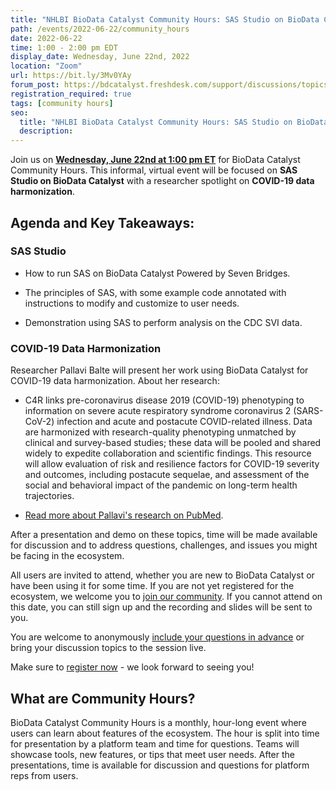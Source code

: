 ```yaml
---
title: "NHLBI BioData Catalyst Community Hours: SAS Studio on BioData Catalyst and COVID-19 Data Harmonization"
path: /events/2022-06-22/community_hours
date: 2022-06-22
time: 1:00 - 2:00 pm EDT
display_date: Wednesday, June 22nd, 2022
location: "Zoom"
url: https://bit.ly/3Mv0YAy
forum_post: https://bdcatalyst.freshdesk.com/support/discussions/topics/60000407031
registration_required: true
tags: [community hours]
seo:
  title: "NHLBI BioData Catalyst Community Hours: SAS Studio on BioData Catalyst and COVID-19 Data Harmonization"
  description:
---
```


Join us on **[Wednesday, June 22nd at 1:00 pm ET](https://bit.ly/3Mv0YAy)** for BioData Catalyst Community Hours. This informal, virtual event  will be focused on **SAS Studio on BioData Catalyst** with a researcher spotlight on **COVID-19 data harmonization**.

## Agenda and Key Takeaways:

### SAS Studio

-   How to run SAS on BioData Catalyst Powered by Seven Bridges.

-   The principles of SAS, with some example code annotated with instructions to modify and customize to user needs.

-   Demonstration using SAS to perform analysis on the CDC SVI data.

### COVID-19 Data Harmonization

Researcher Pallavi Balte will present her work using BioData Catalyst for COVID-19 data harmonization. About her research: 

-   C4R links pre-coronavirus disease 2019 (COVID-19) phenotyping to information on severe acute respiratory syndrome coronavirus 2 (SARS-CoV-2) infection and acute and postacute COVID-related illness. Data are harmonized with research-quality phenotyping unmatched by clinical and survey-based studies; these data will be pooled and shared widely to expedite collaboration and scientific findings. This resource will allow evaluation of risk and resilience factors for COVID-19 severity and outcomes, including postacute sequelae, and assessment of the social and behavioral impact of the pandemic on long-term health trajectories.

-   [Read more about Pallavi's research on PubMed](https://pubmed.ncbi.nlm.nih.gov/35279711/).

After a presentation and demo on these topics, time will be made available for discussion and to address questions, challenges, and issues you might be facing in the ecosystem.

All users are invited to attend, whether you are new to BioData Catalyst or have been using it for some time. If you are not yet registered for the ecosystem, we welcome you to [join our community](https://biodatacatalyst.nhlbi.nih.gov/contact/ecosystem). If you cannot attend on this date, you can still sign up and the recording and slides will be sent to you.

You are welcome to anonymously [include your questions in advance](https://forms.gle/JpNWQbLXoxzro5zi9) or bring your discussion topics to the session live.

Make sure to [register now](https://bit.ly/3Mv0YAy) - we look forward to seeing you!

## What are Community Hours?

BioData Catalyst Community Hours is a monthly, hour-long event where users can learn about features of the ecosystem. The hour is split into time for presentation by a platform team and time for questions. Teams will showcase tools, new features, or tips that meet user needs. After the presentations, time is available for discussion and questions for platform reps from users.